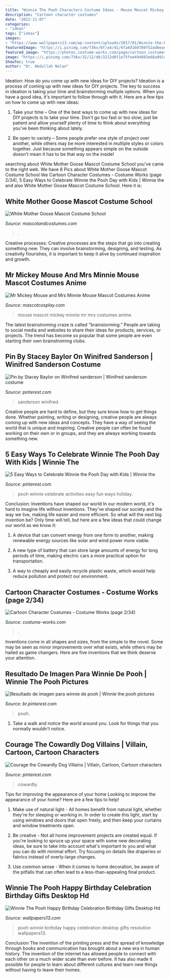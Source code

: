 ```yaml
---
title: "Winnie The Pooh Characters Costume Ideas - Mouse Mascot Mickey Minnie Mr Mrs Costumes Anime"
description: "Cartoon character costumes"
date: "2022-11-07"
categories:
- "ideas"
tags: ["ideas"]
images:
- "https://www.wallpapers13.com/wp-content/uploads/2017/01/Winnie-the-Pooh-Happy-Birthday-celebration-birthday-gifts-Desktop-HD-Wallpaper-2880x1800.jpg"
featuredImage: "https://i.pinimg.com/736x/6f/a4/d1/6fa4d160780f52ad6eaee7e0f9b4d1c0.jpg"
featured_image: "https://photos.costume-works.com/page/cartoon_costumes-2.jpg"
image: "https://i.pinimg.com/736x/32/12/d6/3212d6f1e75fee494883e68a89141398--courage-cartoons.jpg"
ShowToc: true
author: "Dr. Abdullah Nolan"
---
```



Ideation: How do you come up with new ideas for DIY projects?
Ideation is a process of coming up with new ideas for DIY projects. The key to success in ideation is taking your time and brainstorming multiple options. When you have a good idea, it's important to follow through with it. Here are a few tips on how to come up with new ideas:
1. Take your time – One of the best ways to come up with new ideas for DIY projects is to take your time. Don't go too fast or too slow; just be patient and allow yourself plenty of time to think about everything you've been thinking about lately.

2. Be open to variety – Some people prefer one style of project over another, while others may be more interested in multiple styles or colors together. Just because something appears simple on the outside doesn't mean it has to be that way on the inside!


	

		
searching about White Mother Goose Mascot Costume School you've came to the right web. We have 8 Pics about White Mother Goose Mascot Costume School like Cartoon Character Costumes - Costume Works (page 2/34), 5 Easy Ways to Celebrate Winnie the Pooh Day with Kids | Winnie the and also White Mother Goose Mascot Costume School. Here it is:
		
    
## White Mother Goose Mascot Costume School

<img loading=lazy src="https://www.mascotandcostumes.com/media/catalog/product/cache/1/thumbnail/600x/17f82f742ffe127f42dca9de82fb58b1/a/m/am01-02901a-p1_goose_mascot1.jpg" onerror="this.onerror=null;this.src='https://tse2.mm.bing.net/th?id=OIP.NcLdBBxaJsPl5UwXnavAYwHaJ4&amp;pid=15.1';" alt="White Mother Goose Mascot Costume School">

_Source: mascotandcostumes.com_

>. 

	

Creative processes:
Creative processes are the steps that go into creating something new. They can involve brainstorming, designing, and testing. As creativity flourishes, it is important to keep it alive by continued inspiration and growth.

    
## Mr Mickey Mouse And Mrs Minnie Mouse Mascot Costumes Anime

<img loading=lazy src="https://www.mascotcosplay.com/media/catalog/product/cache/1/image/650x/040ec09b1e35df139433887a97daa66f/m/a/mascots_mr_mouse_and_mrs_mouse_mascot_costumes-2.jpg" onerror="this.onerror=null;this.src='https://tse4.mm.bing.net/th?id=OIP.eRC8L1t-2hlx1Tw78r5zGQHaJ3&amp;pid=15.1';" alt="Mr Mickey Mouse and Mrs Minnie Mouse Mascot Costumes Anime">

_Source: mascotcosplay.com_

>mouse mascot mickey minnie mr mrs costumes anime. 

	

The latest brainstroming craze is called "brainstorming." People are taking to social media and websites to share their ideas for products, services, or projects. The trend has become so popular that some people are even starting their own brainstroming clubs.

    
## Pin By Stacey Baylor On Winifred Sanderson | Winifred Sanderson Costume

<img loading=lazy src="https://i.pinimg.com/736x/ea/9a/3d/ea9a3d1384ce6e086656f7c635b8c86e.jpg" onerror="this.onerror=null;this.src='https://tse1.mm.bing.net/th?id=OIP.bVWWkZnZzca_kc6ew48QNAHaHa&amp;pid=15.1';" alt="Pin by Stacey Baylor on Winifred sanderson | Winifred sanderson costume">

_Source: pinterest.com_

>sanderson winifred. 

	

Creative people are hard to define, but they sure know how to get things done. Whether painting, writing or designing, creative people are always coming up with new ideas and concepts. They have a way of seeing the world that is unique and inspiring. Creative people can often be found working on their own or in groups, and they are always working towards something new.

    
## 5 Easy Ways To Celebrate Winnie The Pooh Day With Kids | Winnie The

<img loading=lazy src="https://i.pinimg.com/736x/d4/dc/98/d4dc987023ae00a668c423fe26a375d8.jpg" onerror="this.onerror=null;this.src='https://tse4.mm.bing.net/th?id=OIP.-jdbRr7KAJG5MClzdzzDdgHaLH&amp;pid=15.1';" alt="5 Easy Ways to Celebrate Winnie the Pooh Day with Kids | Winnie the">

_Source: pinterest.com_

>pooh winnie celebrate activities easy fun ways holiday. 

	

Conclusion: Inventions have shaped our world
In our modern world, it's hard to imagine life without inventions. They've shaped our society and the way we live, making life easier and more efficient.
So what will the next big invention be? Only time will tell, but here are a few ideas that could change our world as we know it:

1. A device that can convert energy from one form to another, making renewable energy sources like solar and wind power more viable.

2. A new type of battery that can store large amounts of energy for long periods of time, making electric cars a more practical option for transportation.

3. A way to cheaply and easily recycle plastic waste, which would help reduce pollution and protect our environment.

    
## Cartoon Character Costumes - Costume Works (page 2/34)

<img loading=lazy src="https://photos.costume-works.com/page/cartoon_costumes-2.jpg" onerror="this.onerror=null;this.src='https://tse3.mm.bing.net/th?id=OIP.xt9rJPZFdqQByKP_24jB6AHaNv&amp;pid=15.1';" alt="Cartoon Character Costumes - Costume Works (page 2/34)">

_Source: costume-works.com_

>. 

	

Inventions come in all shapes and sizes, from the simple to the novel. Some may be seen as minor improvements over what exists, while others may be hailed as game changers. Here are five inventions that we think deserve your attention.

    
## Resultado De Imagen Para Winnie De Pooh | Winnie The Pooh Pictures

<img loading=lazy src="https://i.pinimg.com/736x/6f/a4/d1/6fa4d160780f52ad6eaee7e0f9b4d1c0.jpg" onerror="this.onerror=null;this.src='https://tse2.mm.bing.net/th?id=OIP.xKAk-AOJz3XJGW6tDDBYpQHaJ3&amp;pid=15.1';" alt="Resultado de imagen para winnie de pooh | Winnie the pooh pictures">

_Source: br.pinterest.com_

>pooh. 

	

1. Take a walk and notice the world around you. Look for things that you normally wouldn’t notice.

    
## Courage The Cowardly Dog Villains | Villain, Cartoon, Cartoon Characters

<img loading=lazy src="https://i.pinimg.com/736x/32/12/d6/3212d6f1e75fee494883e68a89141398--courage-cartoons.jpg" onerror="this.onerror=null;this.src='https://tse1.mm.bing.net/th?id=OIP.DdhfaRkU1_PTp_LMFa9LvwHaFj&amp;pid=15.1';" alt="Courage the Cowardly Dog Villains | Villain, Cartoon, Cartoon characters">

_Source: pinterest.com_

>cowardly. 

	

Tips for improving the appearance of your home
Looking to improve the appearance of your home? Here are a few tips to help!
1. Make use of natural light - All homes benefit from natural light, whether they're for sleeping or working in. In order to create this light, start by using windows and doors that open freely, and then keep your curtains and window treatments open.

2. Be creative - Not all home improvement projects are created equal. If you're looking to spruce up your space with some new decorating ideas, be sure to take into account what's important to you and what you can do with minimal effort. Try focusing on details like draperies or fabrics instead of overly-large changes.

3. Use common sense - When it comes to home decoration, be aware of the pitfalls that can often lead to a less-than-appealing final product.

    
## Winnie The Pooh Happy Birthday Celebration Birthday Gifts Desktop Hd

<img loading=lazy src="https://www.wallpapers13.com/wp-content/uploads/2017/01/Winnie-the-Pooh-Happy-Birthday-celebration-birthday-gifts-Desktop-HD-Wallpaper-2880x1800.jpg" onerror="this.onerror=null;this.src='https://tse2.mm.bing.net/th?id=OIP.fvEkQ65H-NiGjeqiqKUIfgHaEo&amp;pid=15.1';" alt="Winnie The Pooh Happy Birthday Celebration Birthday Gifts Desktop Hd">

_Source: wallpapers13.com_

>pooh winnie birthday happy celebration desktop gifts resolution wallpapers13. 

	

Conclusion
The invention of the printing press and the spread of knowledge through books and communication has brought about a new era in human history. The invention of the internet has allowed people to connect with each other on a much wider scale than ever before. It has also made it possible for people to learn about different cultures and learn new things without having to leave their homes.

